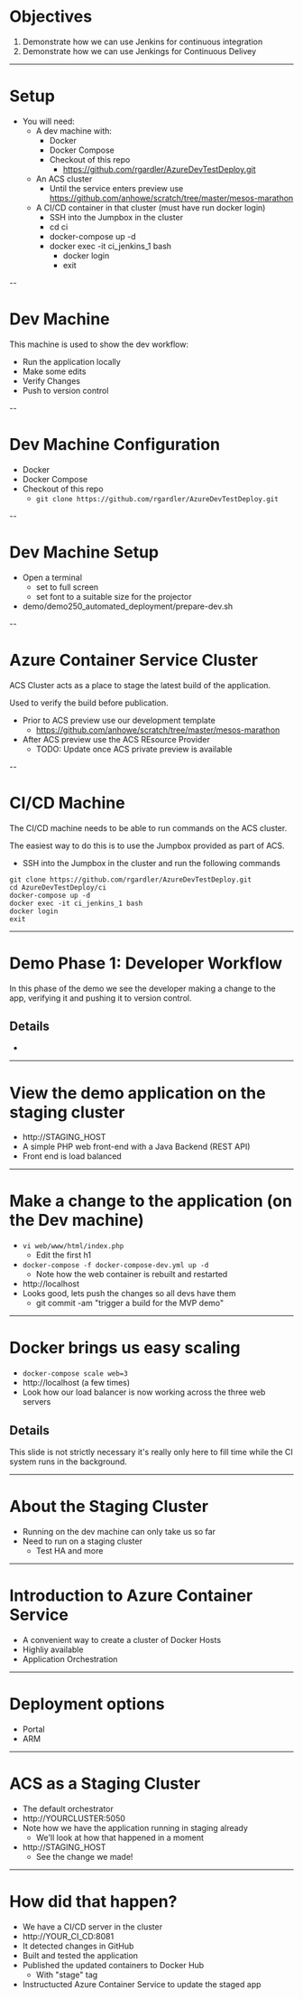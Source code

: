 # Objectives

1. Demonstrate how we can use Jenkins for continuous integration
2. Demonstrate how we can use Jenkings for Continuous Delivey

---

# Setup

  * You will need:
    * A dev machine with:
      * Docker
      * Docker Compose
      * Checkout of this repo
        * https://github.com/rgardler/AzureDevTestDeploy.git
    * An ACS cluster
      * Until the service enters preview use https://github.com/anhowe/scratch/tree/master/mesos-marathon
    * A CI/CD container in that cluster (must have run docker login)
      * SSH into the Jumpbox in the cluster
      * cd ci
      * docker-compose up -d
      * docker exec -it ci_jenkins_1 bash
        * docker login
        * exit

--

# Dev Machine

This machine is used to show the dev workflow:

  * Run the application locally
  * Make some edits
  * Verify Changes
  * Push to version control

--

# Dev Machine Configuration
  * Docker
  * Docker Compose
  * Checkout of this repo
    * `git clone https://github.com/rgardler/AzureDevTestDeploy.git`

--

# Dev Machine Setup

  * Open a terminal
    * set to full screen
    * set font to a suitable size for the projector
  * demo/demo250_automated_deployment/prepare-dev.sh

--    

# Azure Container Service Cluster

ACS Cluster acts as a place to stage the latest build of the
application.

Used to verify the build before publication.

  * Prior to ACS preview use our development template
    * https://github.com/anhowe/scratch/tree/master/mesos-marathon
  * After ACS preview use the ACS REsource Provider
    * TODO: Update once ACS private preview is available

--

# CI/CD Machine

The CI/CD machine needs to be able to run commands on the ACS cluster.

The easiest way to do this is to use the Jumpbox provided as part of
ACS.

  * SSH into the Jumpbox in the cluster and run the following commands

```
git clone https://github.com/rgardler/AzureDevTestDeploy.git
cd AzureDevTestDeploy/ci
docker-compose up -d
docker exec -it ci_jenkins_1 bash
docker login
exit
```

---

# Demo Phase 1: Developer Workflow

In this phase of the demo we see the developer making a change to the
app, verifying it and pushing it to version control.

## Details

  * 

---

# View the demo application on the staging cluster

  * http://STAGING_HOST
  * A simple PHP web front-end with a Java Backend (REST API)
  * Front end is load balanced

---

# Make a change to the application (on the Dev machine)

  * `vi web/www/html/index.php`
    * Edit the first h1
  * `docker-compose -f docker-compose-dev.yml up -d`
    * Note how the web container is rebuilt and restarted
  * http://localhost
  * Looks good, lets push the changes so all devs have them
    * git commit -am "trigger a build for the MVP demo"

---

# Docker brings us easy scaling

  * `docker-compose scale web=3`
  * http://localhost (a few times)
  * Look how our load balancer is now working across the three web servers

## Details

This slide is not strictly necessary it's really only here to fill
time while the CI system runs in the background.

---

# About the Staging Cluster

  * Running on the dev machine can only take us so far
  * Need to run on a staging cluster
    * Test HA and more

---

# Introduction to Azure Container Service

  * A convenient way to create a cluster of Docker Hosts
  * Highliy available
  * Application Orchestration

---

# Deployment options

  * Portal
  * ARM

---

# ACS as a Staging Cluster

  * The default orchestrator
  * http://YOURCLUSTER:5050
  * Note how we have the application running in staging already
    * We'll look at how that happened in a moment
  * http://STAGING_HOST
    * See the change we made!

---

# How did that happen?

  * We have a CI/CD server in the cluster
  * http://YOUR_CI_CD:8081
  * It detected changes in GitHub
  * Built and tested the application
  * Published the updated containers to Docker Hub
    * With "stage" tag
  * Instructucted Azure Container Service to update the staged app


